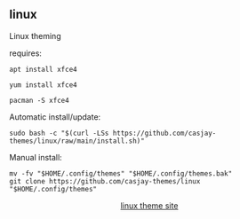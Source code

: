 ## linux  
  
Linux theming  
  
requires:    
```
apt install xfce4
```  
```
yum install xfce4
```  
```
pacman -S xfce4
```  
  
Automatic install/update:
```
sudo bash -c "$(curl -LSs https://github.com/casjay-themes/linux/raw/main/install.sh)"
```
Manual install:
```
mv -fv "$HOME/.config/themes" "$HOME/.config/themes.bak"
git clone https://github.com/casjay-themes/linux "$HOME/.config/themes"
```
  
  
<p align=center>
  <a href="https://github.com/casjay-themes/linux" target="_blank">linux theme site</a>
</p>  
    
